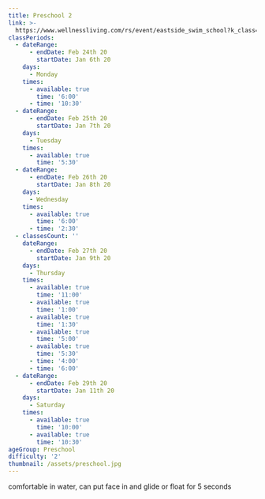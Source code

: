 ```yaml
---
title: Preschool 2
link: >-
  https://www.wellnessliving.com/rs/event/eastside_swim_school?k_class=138826&k_class_tab=10914
classPeriods:
  - dateRange:
      - endDate: Feb 24th 20
        startDate: Jan 6th 20
    days:
      - Monday
    times:
      - available: true
        time: '6:00'
      - time: '10:30'
  - dateRange:
      - endDate: Feb 25th 20
        startDate: Jan 7th 20
    days:
      - Tuesday
    times:
      - available: true
        time: '5:30'
  - dateRange:
      - endDate: Feb 26th 20
        startDate: Jan 8th 20
    days:
      - Wednesday
    times:
      - available: true
        time: '6:00'
      - time: '2:30'
  - classesCount: ''
    dateRange:
      - endDate: Feb 27th 20
        startDate: Jan 9th 20
    days:
      - Thursday
    times:
      - available: true
        time: '11:00'
      - available: true
        time: '1:00'
      - available: true
        time: '1:30'
      - available: true
        time: '5:00'
      - available: true
        time: '5:30'
      - time: '4:00'
      - time: '6:00'
  - dateRange:
      - endDate: Feb 29th 20
        startDate: Jan 11th 20
    days:
      - Saturday
    times:
      - available: true
        time: '10:00'
      - available: true
        time: '10:30'
ageGroup: Preschool
difficulty: '2'
thumbnail: /assets/preschool.jpg
---
```

comfortable in water, can put face in and glide or float  for 5 seconds
